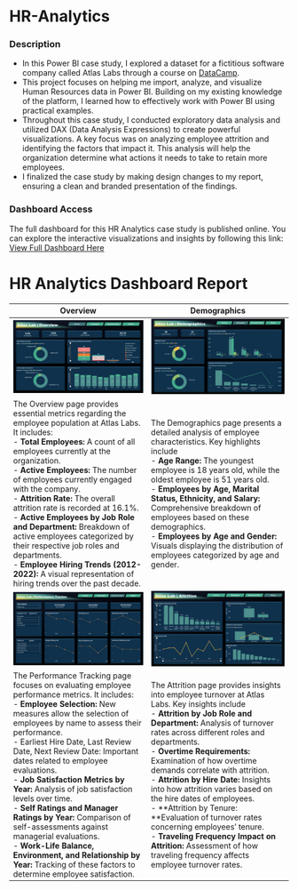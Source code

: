 # HR-Analytics
### Description
- In this Power BI case study, I explored a dataset for a fictitious software company called Atlas Labs through a course on [DataCamp](https://app.datacamp.com/learn/courses/case-study-hr-analytics-in-power-bi).
- This project focuses on helping me import, analyze, and visualize Human Resources data in Power BI. Building on my existing knowledge of the platform, I learned how to effectively work with Power BI using practical examples.
- Throughout this case study, I conducted exploratory data analysis and utilized DAX (Data Analysis Expressions) to create powerful visualizations. A key focus was on analyzing employee attrition and identifying the factors that impact it. This analysis will help the organization determine what actions it needs to take to retain more employees.
- I finalized the case study by making design changes to my report, ensuring a clean and branded presentation of the findings.
### Dashboard Access
The full dashboard for this HR Analytics case study is published online. You can explore the interactive visualizations and insights by following this link: [View Full Dashboard Here](https://app.powerbi.com/view?r=eyJrIjoiNzJjZjA5MmYtOTkwNi00NzcxLWEzMTItNWZlN2JjNDljNDY5IiwidCI6ImJmZmI5NzQ4LTRhNTEtNDRjOC05MjBmLTkzOGFjNDc5NzFlNSJ9)
# HR Analytics Dashboard Report
|Overview|Demographics|
|--------|------------|
|![Overview](https://github.com/elizabethwanjiku703/HR-Analytics-in-Power-BI/blob/main/Overview.jpg) |![Demographics](https://github.com/elizabethwanjiku703/HR-Analytics-in-Power-BI/blob/main/Demographics.jpg)|
|The Overview page provides essential metrics regarding the employee population at Atlas Labs. It includes:<br> - **Total Employees:** A count of all employees currently at the organization.<br> - **Active Employees:** The number of employees currently engaged with the company.<br> - **Attrition Rate:** The overall attrition rate is recorded at 16.1%.<br> - **Active Employees by Job Role and Department:** Breakdown of active employees categorized by their respective job roles and departments.<br> - **Employee Hiring Trends (2012-2022):** A visual representation of hiring trends over the past decade.| The Demographics page presents a detailed analysis of employee characteristics. Key highlights include <br>  - **Age Range:** The youngest employee is 18 years old, while the oldest employee is 51 years old.<br> - **Employees by Age, Marital Status, Ethnicity, and Salary:** Comprehensive breakdown of employees based on these demographics.<br> - **Employees by Age and Gender:** Visuals displaying the distribution of employees categorized by age and gender.|
|![Performance Tracker](https://github.com/elizabethwanjiku703/HR-Analytics-in-Power-BI/blob/main/Performance%20Tracker.jpg) |![Attrition](https://github.com/elizabethwanjiku703/HR-Analytics-in-Power-BI/blob/main/Attrition.jpg)|
|The Performance Tracking page focuses on evaluating employee performance metrics. It includes:<br> - **Employee Selection:** New measures allow the selection of employees by name to assess their performance.<br> - Earliest Hire Date, Last Review Date, Next Review Date: Important dates related to employee evaluations.<br> - **Job Satisfaction Metrics by Year:** Analysis of job satisfaction levels over time.<br> - **Self Ratings and Manager Ratings by Year:** Comparison of self-assessments against managerial evaluations.<br> - **Work-Life Balance, Environment, and Relationship by Year:** Tracking of these factors to determine employee satisfaction. | The Attrition page provides insights into employee turnover at Atlas Labs. Key insights include <br> - **Attrition by Job Role and Department:** Analysis of turnover rates across different roles and departments.<br> - **Overtime Requirements:** Examination of how overtime demands correlate with attrition.<br> - **Attrition by Hire Date:** Insights into how attrition varies based on the hire dates of employees.<br> - **Attrition by Tenure: **Evaluation of turnover rates concerning employees’ tenure.<br> - **Traveling Frequency Impact on Attrition:** Assessment of how traveling frequency affects employee turnover rates.|



